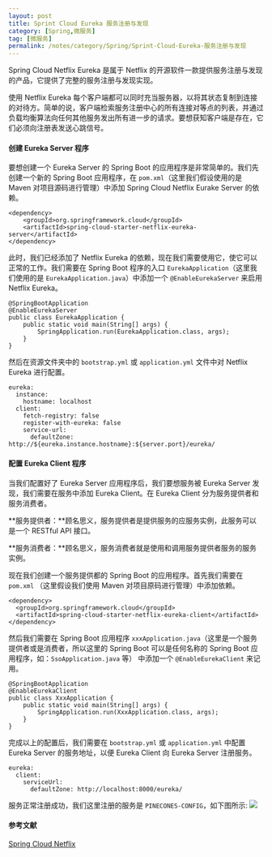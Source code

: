 ```yaml
---
layout: post
title: Sprint Cloud Eureka 服务注册与发现
category: [Spring,微服务]
tag: [微服务]
permalink: /notes/category/Spring/Sprint-Cloud-Eureka-服务注册与发现
---
```

Spring Cloud Netflix Eureka 是属于 Netflix 的开源软件一款提供服务注册与发现的产品，它提供了完整的服务注册与发现实现。

使用 Netflix Eureka 每个客户端都可以同时充当服务器，以将其状态复制到连接的对待方。简单的说，客户端检索服务注册中心的所有连接对等点的列表，并通过负载均衡算法向任何其他服务发出所有进一步的请求。要想获知客户端是存在，它们必须向注册表发送心跳信号。

#### 创建 Eureka Server 程序 
要想创建一个 Eureka Server 的 Spring Boot 的应用程序是非常简单的。我们先创建一个新的 Spring Boot 应用程序，在 `pom.xml`（这里我们假设使用的是 Maven 对项目源码进行管理）中添加 Spring Cloud Netflix Eurake Server 的依赖。
```
<dependency>
    <groupId>org.springframework.cloud</groupId>
    <artifactId>spring-cloud-starter-netflix-eureka-server</artifactId>
</dependency>
```
此时，我们已经添加了 Netflix Eureka 的依赖，现在我们需要使用它，使它可以正常的工作。我们需要在 Spring Boot 程序的入口 `EurekaApplication`（这里我们使用的是 `EurekaApplication.java`）中添加一个 `@EnableEurekaServer` 来启用 Netflix Eureka。
```
@SpringBootApplication
@EnableEurekaServer
public class EurekaApplication {
    public static void main(String[] args) {
        SpringApplication.run(EurekaApplication.class, args);
    }
}
```
然后在资源文件夹中的 `bootstrap.yml` 或 `application.yml` 文件中对 Netflix Eureka 进行配置。
```
eureka:
  instance:
    hostname: localhost
  client:
    fetch-registry: false
    register-with-eureka: false
    service-url:
      defaultZone: http://${eureka.instance.hostname}:${server.port}/eureka/
```

#### 配置 Eureka Client 程序
当我们配置好了 Eureka Server 应用程序后，我们要想服务被 Eureka Server 发现，我们需要在服务中添加 Eureka Client。在 Eureka Client 分为服务提供者和服务消费者。

**服务提供者：**顾名思义，服务提供者是提供服务的应服务实例，此服务可以是一个 RESTful API 接口。

**服务消费者：**顾名思义，服务消费者就是使用和调用服务提供者服务的服务实例。

现在我们创建一个服务提供都的 Spring Boot 的应用程序。首先我们需要在 `pom.xml` （这里假设我们使用 Maven 对项目原码进行管理）中添加依赖。
```
<dependency>
  <groupId>org.springframework.cloud</groupId>
  <artifactId>spring-cloud-starter-netflix-eureka-client</artifactId>
</dependency>
```
然后我们需要在 Spring Boot 应用程序 `xxxApplication.java`（这里是一个服务提供者或是消费者，所以这里的 Spring Boot 可以是任何名称的 Spring Boot 应用程序，如：`SsoApplication.java` 等） 中添加一个 `@EnableEurekaClient` 来记用。
```
@SpringBootApplication
@EnableEurekaClient
public class XxxApplication {
    public static void main(String[] args) {
        SpringApplication.run(XxxApplication.class, args);
    }
}
```
完成以上的配置后，我们需要在 `bootstrap.yml` 或 `application.yml` 中配置 Eureka Server 的服务地址，以便 Eureka Client 向 Eureka Server 注册服务。
```
eureka:
  client:
    serviceUrl:
      defaultZone: http://localhost:8000/eureka/
```
服务正常注册成功，我们这里注册的服务是 `PINECONES-CONFIG`，如下图所示:
![](https://gitee.com/xiashuangxi/worknodes/raw/master/spring/%E5%BE%AE%E6%9C%8D%E5%8A%A1/Sprint%20Cloud%20Eureka%20%E6%9C%8D%E5%8A%A1%E6%B3%A8%E5%86%8C%E4%B8%8E%E5%8F%91%E7%8E%B0.png)

#### 参考文献
[Spring Cloud Netflix](https://spring.io/projects/spring-cloud-netflix)